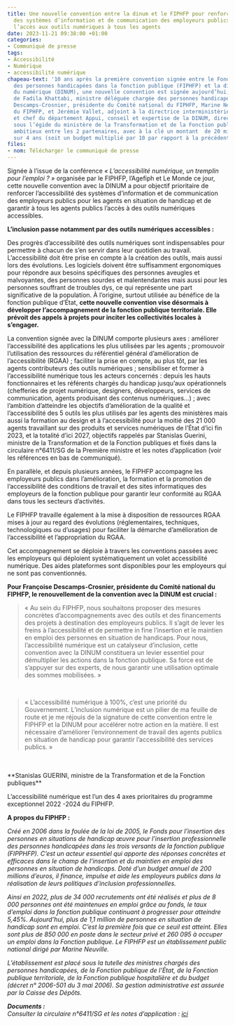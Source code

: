```yaml
---
title: Une nouvelle convention entre la dinum et le FIPHFP pour renforcer l’accessibilité
  des systèmes d’information et de communication des employeurs publics et garantir
  l’accès aux outils numériques à tous les agents
date: 2023-11-21 09:38:00 +01:00
categories:
- Communiqué de presse
tags:
- Accessibilité
- Numérique
- accessibilité numérique
chapeau-text: '10 ans après la première convention signée entre le Fonds pour l’insertion
  des personnes handicapées dans la fonction publique (FIPHFP) et la direction interministérielle
  du numérique (DINUM), une nouvelle convention est signée aujourd’hui, en présence
  de Fadila Khattabi, ministre déléguée chargée des personnes handicapées, entre Françoise
  Descamps-Crosnier, présidente du Comité national du FIPHFP, Marine Neuville, directrice
  du FIPHFP, et Jérémie Vallet, adjoint à la directrice interministérielle du numérique
  et chef du département Appui, conseil et expertise de la DINUM, direction intervenant
  sous l’égide du ministère de la Transformation et de la Fonction publiques, un renouvellement
  ambitieux entre les 2 partenaires, avec à la clé un montant  de 20 millions d’euros
  sur 4 ans (soit un budget multiplié par 10 par rapport à la précédente convention). '
files:
- nom: Télécharger le communiqué de presse
---
```


Signée à l’issue de la conférence *« L’accessibilité numérique, un tremplin pour l’emploi ? »* organisée par le FIPHFP, l’Agefiph et Le Monde ce jour, cette nouvelle convention avec la DINUM a pour objectif prioritaire de renforcer l’accessibilité des systèmes d’information et de communication des employeurs publics pour les agents en situation de handicap et de garantir à tous les agents publics l’accès à des outils numériques accessibles. 

**L’inclusion passe notamment par des outils numériques accessibles :**

Des progrès d’accessibilité des outils numériques sont indispensables pour permettre à chacun de s’en servir dans leur quotidien au travail. L’accessibilité doit être prise en compte à la création des outils, mais aussi lors des évolutions. Les logiciels doivent être suffisamment ergonomiques pour répondre aux besoins spécifiques des personnes aveugles et malvoyantes, des personnes sourdes et malentendantes mais aussi pour les personnes souffrant de troubles dys, ce qui représente une part significative de la population. À l’origine, surtout utilisée au bénéfice de la fonction publique d’État, **cette nouvelle convention vise désormais à développer l’accompagnement de la fonction publique territoriale. Elle prévoit des appels à projets pour inciter les collectivités locales à s’engager.**

La convention signée avec la DINUM comporte plusieurs axes : améliorer l’accessibilité des applications les plus utilisées par les agents ; promouvoir l’utilisation des ressources du référentiel général d’amélioration de l’accessibilité (RGAA) ; faciliter la prise en compte, au plus tôt, par les agents contributeurs des outils numériques ; sensibiliser et former à l’accessibilité numérique tous les acteurs concernés : depuis les hauts fonctionnaires et les référents chargés du handicap jusqu’aux opérationnels (chefferies de projet numérique, designers, développeurs, services de communication, agents produisant des contenus numériques...) ; avec l’ambition d’atteindre les objectifs d’amélioration de la qualité et l’accessibilité des 5 outils les plus utilisés par les agents des ministères mais aussi la formation au design et à l’accessibilité pour la moitié des 21 000 agents travaillant sur des produits et services numériques de l’État d’ici fin 2023, et la totalité d’ici 2027, objectifs rappelés par Stanislas Guerini, ministre de la Transformation et de la Fonction publiques et fixés dans la circulaire n°6411/SG de la Première ministre et les notes d’application (voir les références en bas de communiqué).

En parallèle, et depuis plusieurs années, le FIPHFP accompagne les employeurs publics dans l’amélioration, la formation et la promotion de l’accessibilité des conditions de travail et des sites informatiques des employeurs de la fonction publique pour garantir leur conformité au RGAA dans tous les secteurs d’activités. 

Le FIPHFP travaille également à la mise à disposition de ressources RGAA mises à jour au regard des évolutions (réglementaires, techniques, technologiques ou d’usages) pour faciliter la démarche d’amélioration de l’accessibilité et l’appropriation du RGAA.

Cet accompagnement se déploie à travers les conventions passées avec les employeurs qui déploient systématiquement un volet accessibilité numérique. Des aides plateformes sont disponibles pour les employeurs qui ne sont pas conventionnés.

**Pour Françoise Descamps-Crosnier, présidente du Comité national du FIPHFP, le renouvellement de la convention avec la DINUM est crucial :**
> « Au sein du FIPHFP, nous souhaitons proposer des mesures concrètes d’accompagnements avec des outils et des financements des projets à destination des employeurs publics. Il s’agit de lever les freins à l’accessibilité et de permettre in fine l’insertion et le maintien en emploi des personnes en situation de handicaps. Pour nous, l’accessibilité numérique est un catalyseur d’inclusion, cette convention avec la DINUM constituera un levier essentiel pour démultiplier les actions dans la fonction publique. Sa force est de s’appuyer sur des experts, de nous garantir une utilisation optimale des sommes mobilisées. »
<br>

> « L’accessibilité numérique à 100%, c’est une priorité du Gouvernement. L’inclusion numérique est un pilier de ma feuille de route et je me réjouis de la signature de cette convention entre le FIPHFP et la DINUM pour accélérer notre action en la matière. Il est nécessaire d’améliorer l’environnement de travail des agents publics en situation de handicap pour garantir l’accessibilité des services publics. »
<br>
<br>**Stanislas GUERINI, ministre de la Transformation et de la Fonction publiques**

L’accessibilité numérique est l’un des 4 axes prioritaires du programme exceptionnel 2022 -2024 du FIPHFP.

**A propos du FIPHFP :**

<i>Créé en 2006 dans la foulée de la loi de 2005, le Fonds pour l’insertion des personnes en situations de handicap œuvre pour l’insertion professionnelle des personnes handicapées dans les trois versants de la fonction publique (FIPPHFP). C’est un acteur essentiel qui apporte des réponses concrètes et efficaces dans le champ de l’insertion et du maintien en emploi des personnes en situation de handicaps. Doté d’un budget annuel de 200 millions d’euros, il finance, impulse et aide les employeurs publics dans la réalisation de leurs politiques d’inclusion professionnelles. 

<i>Ainsi en 2022, plus de 34 000 recrutements ont été réalisés et plus de 8 000 personnes ont été maintenues en emploi grâce au fonds, le taux d’emploi dans la fonction publique continuant à progresser pour atteindre 5,45%. Aujourd’hui, plus de 1,1 million de personnes en situation de handicap sont en emploi. C’est la première fois que ce seuil est atteint. Elles sont plus de 850 000 en poste dans le secteur privé et 260 095 à occuper un emploi dans la Fonction publique. 
Le FIPHFP est un établissement public national dirigé par Marine Neuville.

<i>L’établissement est placé sous la tutelle des ministres chargés des personnes handicapées, de la Fonction publique de l’État, de la Fonction publique territoriale, de la Fonction publique hospitalière et du budget (décret n° 2006-501 du 3 mai 2006). Sa gestion administrative est assurée par la Caisse des Dépôts.

**Documents :**
<br>Consulter la circulaire n°6411/SG et les notes d’application : [ici](https://www.systeme-de-design.gouv.fr/a-propos/articles/circulaire-d-application)